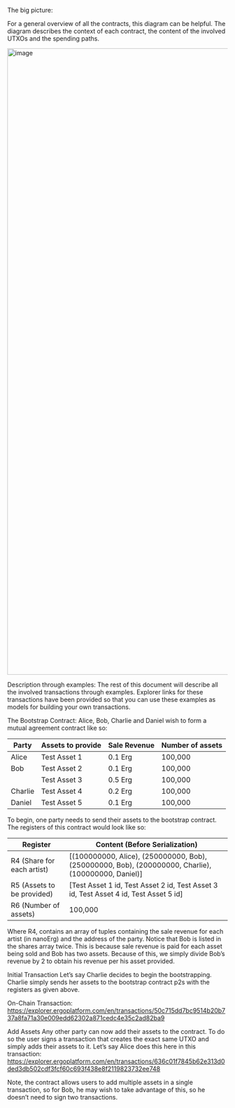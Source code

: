 The big picture:

For a general overview of all the contracts, this diagram can be helpful. The diagram describes the context of each contract, the content of the involved UTXOs and the spending paths.

<img width="1432" alt="image" src="https://user-images.githubusercontent.com/112732047/192360881-5035ed14-ded6-4384-a75e-c8f10d9ae1ba.png">

Description through examples:
The rest of this document will describe all the involved transactions through examples. Explorer links for these transactions have been provided so that you can use these examples as models for building your own transactions.

The Bootstrap Contract:
Alice, Bob, Charlie and Daniel wish to form a mutual agreement contract like so:

| Party        | Assets to provide      | Sale Revenue  | Number of assets  |
|--------------|------------------------|---------------|-------------------|
| Alice        | Test Asset 1           | 0.1 Erg       | 100,000           |
| Bob          | Test Asset 2           | 0.1 Erg       | 100,000           |
|              | Test Asset 3           | 0.5 Erg       | 100,000           |
| Charlie      | Test Asset 4           | 0.2 Erg       | 100,000           |
| Daniel       | Test Asset 5           | 0.1 Erg       | 100,000           |


To begin, one party needs to send their assets to the bootstrap contract. The registers of this
contract would look like so:

| Register                   | Content (Before Serialization)                                                                      |
|----------------------------|-----------------------------------------------------------------------------------------------------|
| R4 (Share for each artist) | [(100000000, Alice), (250000000, Bob), (250000000, Bob), (200000000, Charlie), (100000000, Daniel)] |
| R5 (Assets to be provided) | [Test Asset 1 id, Test Asset 2 id, Test Asset 3 id, Test Asset 4 id, Test Asset 5 id]               |
| R6 (Number of assets)      | 100,000                                                                                             |

Where R4, contains an array of tuples containing the sale revenue for each artist (in nanoErg) and the address of the party.
Notice that Bob is listed in the shares array twice. This is because sale revenue is paid for each asset being sold and Bob has two assets. Because of this, we simply divide Bob’s revenue by 2 to obtain his revenue per his asset provided.

Initial Transaction
Let’s say Charlie decides to begin the bootstrapping. Charlie simply sends her assets to the bootstrap contract p2s with the registers as given above.

On-Chain Transaction:
https://explorer.ergoplatform.com/en/transactions/50c715dd7bc9514b20b737a8fa71a30e009edd62302a871cedc4e35c2ad82ba9

Add Assets
Any other party can now add their assets to the contract. To do so the user signs a transaction that creates the exact same UTXO and simply adds their assets to it. Let’s say Alice does this here in this transaction:
https://explorer.ergoplatform.com/en/transactions/636c01f7845b62e313d0ded3db502cdf3fcf60c693f438e8f2119823732ee748

Note, the contract allows users to add multiple assets in a single transaction, so for Bob, he may wish to take advantage of this, so he doesn’t need to sign two transactions.
